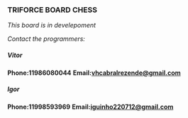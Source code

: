 ### TRIFORCE BOARD CHESS

*This board is in develepoment*

*Contact the programmers:*

##### *Vitor*
**Phone:11986080044**
**Email:vhcabralrezende@gmail.com**
##### *Igor*
**Phone:11998593969**
**Email:iguinho220712@gmail.com**